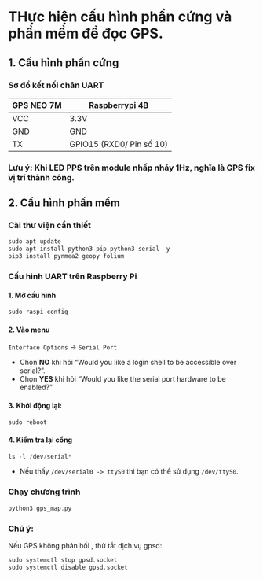 # THực hiện cấu hình phần cứng và phần mềm để đọc GPS.
## 1. Cấu hình phần cứng
### Sơ đồ kết nối chân UART 
| GPS NEO 7M | Raspberrypi 4B |
|-------|-------|
| VCC | 3.3V |
| GND | GND |
| TX  | GPIO15 (RXD0/ Pin số 10) |

### **Lưu ý**: Khi LED PPS trên module nhấp nháy 1Hz, nghĩa là GPS fix vị trí thành công.

## 2. Cấu hình phần mềm
### Cài thư viện cần thiết
```c
sudo apt update
sudo apt install python3-pip python3-serial -y
pip3 install pynmea2 geopy folium
```

### Cấu hình UART trên Raspberry Pi
#### 1. Mở cấu hình
```c
sudo raspi-config
```
#### 2. Vào menu
`Interface Options` -> `Serial Port`
-   Chọn **NO** khi hỏi “Would you like a login shell to be accessible over serial?”.
-   Chọn **YES** khi hỏi “Would you like the serial port hardware to be enabled?”

#### 3. Khởi động lại:
```c
sudo reboot
```
#### 4. Kiểm tra lại cổng
```c
ls -l /dev/serial*
```
- Nếu thấy `/dev/serial0 -> ttyS0` thì bạn có thể sử dụng `/dev/ttyS0`.
### Chạy chương trình
```c
python3 gps_map.py
```
### Chú ý:
Nếu GPS không phản hồi , thử tắt dịch vụ gpsd:
```c
sudo systemctl stop gpsd.socket
sudo systemctl disable gpsd.socket
```